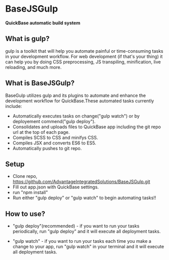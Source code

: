# BaseJSGulp
**QuickBase automatic build system**

## What is gulp?

gulp is a toolkit that will help you automate painful or time-consuming tasks in your development workflow. For web development (if that's your thing) it can help you by doing CSS preprocessing, JS transpiling, minification, live reloading, and much more.

## What is BaseJSGulp?

BaseGulp utilizes gulp and its plugins to automate and enhance the development workflow for QuickBase.These automated tasks currently include:
- Automatically executes tasks on change("gulp watch") or by deployement commend("gulp deploy").
- Consolidates and uploads files to QuickBase app including the git repo url at the top of each page.
- Compiles SCSS to CSS and minifys CSS.
- Compiles JSX and converts ES6 to ES5.
- Automatically pushes to git repo.

## Setup
- Clone repo, https://github.com/AdvantageIntegratedSolutions/BaseJSGulp.git
- Fill out app.json with QuickBase settings.
- run "npm install"
- Run either "gulp deploy" or "gulp watch" to begin automating tasks!!

## How to use?
- "gulp deploy"(recommended) - if you want to run your tasks periodically, run "gulp deploy" and it will execute all deployment tasks.

- "gulp watch" - if you want to run your tasks each time you make a change to your app, run "gulp watch" in your terminal and it will execute all deployment tasks.
